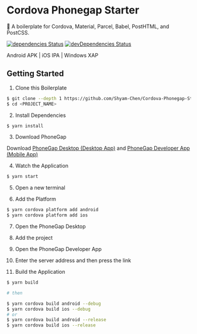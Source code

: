 # Cordova Phonegap Starter

:rabbit: A boilerplate for Cordova, Material, Parcel, Babel, PostHTML, and PostCSS.

[![dependencies Status](https://david-dm.org/Shyam-Chen/Cordova-Phonegap-Starter/status.svg)](https://david-dm.org/Shyam-Chen/Cordova-Phonegap-Starter)
[![devDependencies Status](https://david-dm.org/Shyam-Chen/Cordova-Phonegap-Starter/dev-status.svg)](https://david-dm.org/Shyam-Chen/Cordova-Phonegap-Starter?type=dev)

Android APK | iOS IPA | Windows XAP

## Getting Started

1. Clone this Boilerplate

```bash
$ git clone --depth 1 https://github.com/Shyam-Chen/Cordova-Phonegap-Starter.git <PROJECT_NAME>
$ cd <PROJECT_NAME>
```

2. Install Dependencies

```bash
$ yarn install
```

3. Download PhoneGap

Download [PhoneGap Desktop (Desktop App)](http://phonegap.com/products/#desktop-app-section) and [PhoneGap Developer App (Mobile App)](https://phonegap.com/products/#mobile-app-section)

4. Watch the Application

```bash
$ yarn start
```

5. Open a new terminal

6. Add the Platform

```bash
$ yarn cordova platform add android
$ yarn cordova platform add ios
```

7. Open the PhoneGap Desktop

8. Add the project

9. Open the PhoneGap Developer App

10. Enter the server address and then press the link

11. Build the Application

```bash
$ yarn build

# then

$ yarn cordova build android --debug
$ yarn cordova build ios --debug
# or
$ yarn cordova build android --release
$ yarn cordova build ios --release
```
